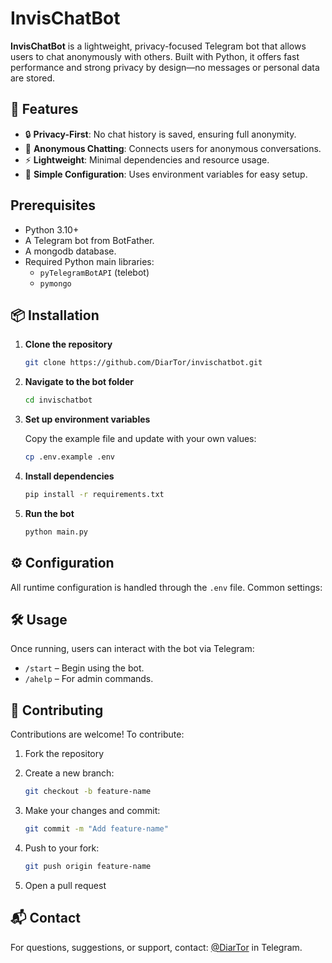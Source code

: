 # InvisChatBot

**InvisChatBot** is a lightweight, privacy-focused Telegram bot that allows users to chat anonymously with others. Built with Python, it offers fast performance and strong privacy by design—no messages or personal data are stored.

## 🚀 Features

- 🔒 **Privacy-First**: No chat history is saved, ensuring full anonymity.
- 💬 **Anonymous Chatting**: Connects users for anonymous conversations.
- ⚡ **Lightweight**: Minimal dependencies and resource usage.
- 🔧 **Simple Configuration**: Uses environment variables for easy setup.

## Prerequisites

- Python 3.10+
- A Telegram bot from BotFather.
- A mongodb database.
- Required Python main libraries:
    - `pyTelegramBotAPI` (telebot)
    - `pymongo`

## 📦 Installation

1. **Clone the repository**
   ```bash
   git clone https://github.com/DiarTor/invischatbot.git
    ```

2. **Navigate to the bot folder**
    ```bash
    cd invischatbot
    ```

3. **Set up environment variables**

   Copy the example file and update with your own values:

   ```bash
   cp .env.example .env
   ```

4. **Install dependencies**

   ```bash
   pip install -r requirements.txt
   ```

5. **Run the bot**

   ```bash
   python main.py
   ```

## ⚙️ Configuration

All runtime configuration is handled through the `.env` file. Common settings:

## 🛠 Usage

Once running, users can interact with the bot via Telegram:

* `/start` – Begin using the bot.
* `/ahelp` – For admin commands.

## 🤝 Contributing

Contributions are welcome! To contribute:

1. Fork the repository
2. Create a new branch:

   ```bash
   git checkout -b feature-name
   ```
3. Make your changes and commit:

   ```bash
   git commit -m "Add feature-name"
   ```
4. Push to your fork:

   ```bash
   git push origin feature-name
   ```
5. Open a pull request


## 📬 Contact

For questions, suggestions, or support, contact: [@DiarTor](https://t.me/diartor) in Telegram.